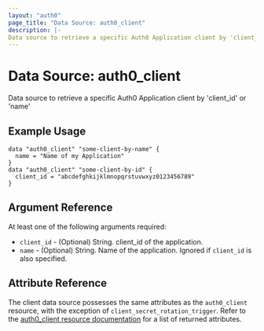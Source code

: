 ```yaml
---
layout: "auth0"
page_title: "Data Source: auth0_client"
description: |-
Data source to retrieve a specific Auth0 Application client by 'client_id' or 'name'
---
```


# Data Source: auth0_client

Data source to retrieve a specific Auth0 Application client by 'client_id' or 'name'

## Example Usage

```hcl
data "auth0_client" "some-client-by-name" {
  name = "Name of my Application"
}
data "auth0_client" "some-client-by-id" {
  client_id = "abcdefghkijklmnopqrstuvwxyz0123456789"
}
```

## Argument Reference

At least one of the following arguments required:

- `client_id` - (Optional) String. client_id of the application.
- `name` - (Optional) String. Name of the application. Ignored if `client_id` is also specified.

## Attribute Reference

The client data source possesses the same attributes as the `auth0_client` resource, with the exception of `client_secret_rotation_trigger`. Refer to the [auth0_client resource documentation](../resources/client.md) for a list of returned attributes.